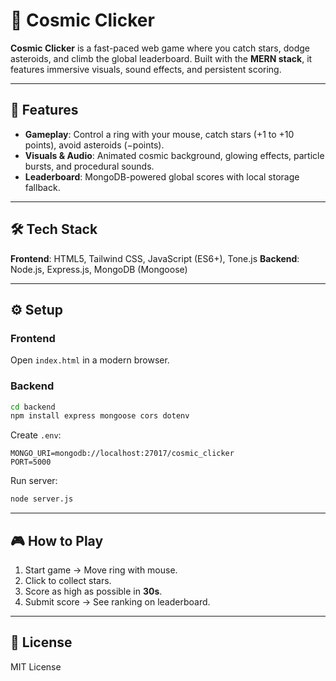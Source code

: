 
# 🌌 Cosmic Clicker

**Cosmic Clicker** is a fast-paced web game where you catch stars, dodge asteroids, and climb the global leaderboard. Built with the **MERN stack**, it features immersive visuals, sound effects, and persistent scoring.

---

## 🚀 Features

* **Gameplay**: Control a ring with your mouse, catch stars (+1 to +10 points), avoid asteroids (−points).
* **Visuals & Audio**: Animated cosmic background, glowing effects, particle bursts, and procedural sounds.
* **Leaderboard**: MongoDB-powered global scores with local storage fallback.

---

## 🛠 Tech Stack

**Frontend**: HTML5, Tailwind CSS, JavaScript (ES6+), Tone.js
**Backend**: Node.js, Express.js, MongoDB (Mongoose)

---

## ⚙️ Setup

### Frontend

Open `index.html` in a modern browser.

### Backend

```bash
cd backend
npm install express mongoose cors dotenv
```

Create `.env`:

```env
MONGO_URI=mongodb://localhost:27017/cosmic_clicker
PORT=5000
```

Run server:

```bash
node server.js
```

---

## 🎮 How to Play

1. Start game → Move ring with mouse.
2. Click to collect stars.
3. Score as high as possible in **30s**.
4. Submit score → See ranking on leaderboard.

---

## 📜 License

MIT License
